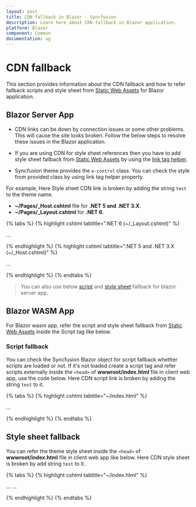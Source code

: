 ```yaml
---
layout: post
title: CDN fallback in Blazor - Syncfusion
description: Learn here about CDN fallback in Blazor application.
platform: Blazor
component: Common
documentation: ug
---
```


# CDN fallback

This section provides information about the CDN fallback and how to refer fallback scripts and style sheet from [Static Web Assets](https://blazor.syncfusion.com/documentation/common/adding-script-references#static-web-assets) for Blazor application.

## Blazor Server App

* CDN links can be down by connection issues or some other problems. This will cause the site looks broken. Follow the below steps to resolve these issues in the Blazor application.

* If you are using CDN for style sheet references then you have to add style sheet fallback from [Static Web Assets](https://blazor.syncfusion.com/documentation/common/adding-script-references#static-web-assets) by using the [link tag helper](https://docs.microsoft.com/en-us/aspnet/core/mvc/views/tag-helpers/built-in/link-tag-helper?view=aspnetcore-6.0).

* Syncfusion theme provides the `e-control` class. You can check the style from provided class by using link tag helper property. 

For example, Here Style sheet CDN link is broken by adding the string `test` to the theme name.

* **~/Pages/_Host.cshtml** file for **.NET 5 and .NET 3.X**.
* **~/Pages/_Layout.cshtml** for **.NET 6**.

{% tabs %}
{% highlight cshtml tabtitle=".NET 6 (~/_Layout.cshtml)" %}

<head>
    ...
    <link rel="stylesheet" href="https://cdn.syncfusion.com/blazor/{{ site.blazor }}/styles/bootstrap5-test.css"
    asp-fallback-href="_content/Syncfusion.Blazor/styles/bootstrap5.css"
    asp-fallback-test-class="e-control"
    asp-fallback-test-property="font-size"
    asp-fallback-test-value="12px" />
</head>

{% endhighlight %}
{% highlight cshtml tabtitle=".NET 5 and .NET 3.X (~/_Host.cshtml)" %}

<head>
    ...
    <link rel="stylesheet" href="https://cdn.syncfusion.com/blazor/{{ site.blazor }}/styles/bootstrap5-test.css"
    asp-fallback-href="_content/Syncfusion.Blazor/styles/bootstrap5.css"
    asp-fallback-test-class="e-control"
    asp-fallback-test-property="font-size"
    asp-fallback-test-value="12px" />
</head>

{% endhighlight %}
{% endtabs %}

> You can also use below [script](#script-fallback) and [style sheet](#style-sheet-fallback) fallback for blazor server app.

## Blazor WASM App

For Blazor wasm app, refer the script and style sheet fallback from [Static Web Assets](https://blazor.syncfusion.com/documentation/common/adding-script-references#static-web-assets) inside the Script tag like below.

### Script fallback

You can check the Syncfusion Blazor object for script fallback whether scripts are loaded or not. If it's not loaded create a script tag and refer scripts externally inside the `<head>` of **wwwroot/index.html** file in client web app, use the code below. Here CDN script link is broken by adding the string `test` to it.

{% tabs %}
{% highlight cshtml tabtitle="~/index.html" %}

<head>
    ...
    <script src="https://cdn.syncfusion.com/blazor/{{ site.blazor }}/syncfusion-blazor.min-test.js" type="text/javascript"></script>
    <script>
    if (!window.sfBlazor) { // the Syncfusion Blazor object is not present
        var fallbackScript = document.createElement("script");
        fallbackScript.setAttribute("src", "_content/Syncfusion.Blazor.Core/scripts/syncfusion-blazor.min.js"); // path to static assets from the Syncfusion package
        document.getElementsByTagName("head")[0].appendChild(fallbackScript);
    }
    </script>
</head>

{% endhighlight %}
{% endtabs %}

## Style sheet fallback

You can refer the theme style sheet inside the `<head>` of **wwwroot/index.html** file in client web app like below. Here CDN style sheet is broken by add string `test` to it.

{% tabs %}
{% highlight cshtml tabtitle="~/index.html" %}

<head>
    ...
    <link href="https://cdn.syncfusion.com/blazor/19.4.56/styles/material-test.css" rel="stylesheet" />
</head>

<body>
    ...
    <script>
    function cdnScriptTest() {
        var testElem = document.createElement("div");
        testElem.className = "e-control"; // Syncfusion themes provides the e-control class
        document.body.appendChild(testElem);
        var testFontSize = window.getComputedStyle(testElem).getPropertyValue("font-size");
        if (testFontSize !== "12px") {
            // CDN failed
            var fallbackStyle = document.createElement("link");
            fallbackStyle.setAttribute("rel", "stylesheet");
            fallbackStyle.setAttribute("type", "text/css");
            fallbackStyle.setAttribute("href", "_content/Syncfusion.Blazor/styles/bootstrap5.css"); // URL to the static asset from the Syncfusion package
            document.getElementsByTagName("head")[0].appendChild(fallbackStyle);
            }
            document.body.removeChild(testElem);
        }
        cdnScriptTest();
    </script>
</body>

{% endhighlight %}
{% endtabs %}
